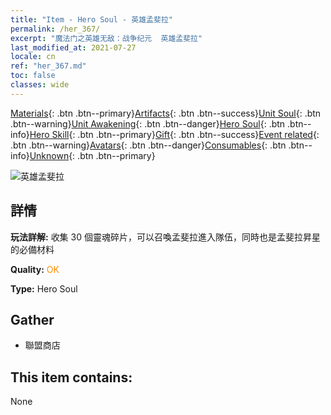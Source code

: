 ```yaml
---
title: "Item - Hero Soul - 英雄孟斐拉"
permalink: /her_367/
excerpt: "魔法门之英雄无敌：战争纪元  英雄孟斐拉"
last_modified_at: 2021-07-27
locale: cn
ref: "her_367.md"
toc: false
classes: wide
---
```

 [Materials](/ItemsCN/){: .btn .btn--primary}[Artifacts](/ItemsCN/Artifacts/){: .btn .btn--success}[Unit Soul](/ItemsCN/UnitSoul/){: .btn .btn--warning}[Unit Awakening](/ItemsCN/UnitAwakening/){: .btn .btn--danger}[Hero Soul](/ItemsCN/HeroSoul/){: .btn .btn--info}[Hero Skill](/ItemsCN/HeroSkill/){: .btn .btn--primary}[Gift](/ItemsCN/Gift/){: .btn .btn--success}[Event related](/ItemsCN/Events/){: .btn .btn--warning}[Avatars](/ItemsCN/Avatars/){: .btn .btn--danger}[Consumables](/ItemsCN/Consumables/){: .btn .btn--info}[Unknown](/ItemsCN/Unknown/){: .btn .btn--primary}

 ![英雄孟斐拉](/images/h/h_Mephala.jpg)

## 詳情
 **玩法詳解:** 收集 30 個靈魂碎片，可以召喚孟斐拉進入隊伍，同時也是孟斐拉昇星的必備材料

 **Quality:** <span style="color: #FF8C00">OK</span>

 **Type:** Hero Soul

## Gather

*    聯盟商店 

## This item contains:

  None

